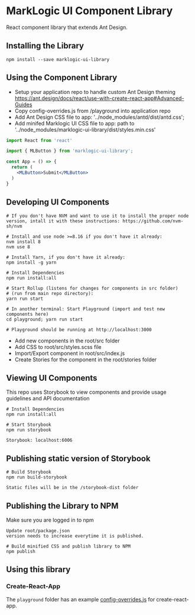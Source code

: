 # MarkLogic UI Component Library
React component library that extends Ant Design.

## Installing the Library

```
npm install --save marklogic-ui-library
```

## Using the Component Library

- Setup your application repo to handle custom Ant Design theming https://ant.design/docs/react/use-with-create-react-app#Advanced-Guides
- Copy config-overrides.js from /playground into application repo
- Add Ant Design CSS file to app: '../node_modules/antd/dist/antd.css';
- Add minifed Marklogic UI CSS file to app:  path to '../node_modules/marklogic-ui-library/dist/styles.min.css'

```jsx
import React from 'react'

import { MLButton } from 'marklogic-ui-library';

const App = () => {
  return (
    <MLButton>Submit</MLButton>
  )
}
```

## Developing UI Components

```
# If you don't have NVM and want to use it to install the proper node version, intall it with these instructions: https://github.com/nvm-sh/nvm

# Install and use node >=8.16 if you don't have it already:
nvm install 8
nvm use 8

# Install Yarn, if you don't have it already:
npm install -g yarn

# Install Dependencies
npm run install:all

# Start Rollup (listens for changes for components in src folder)
# (run from main repo directory):
yarn run start

# In another terminal: Start Playground (import and test new components here)
cd playground; yarn run start

# Playground should be running at http://localhost:3000

```
- Add new components in the root/src folder
- Add CSS to root/src/styles.scss file
- Import/Export component in root/src/index.js
- Create Stories for the component in the root/stories folder

## Viewing UI Components
This repo uses Storybook to view components and provide usage guidelines and API documentation
```
# Install Dependencies
npm run install:all

# Start Storybook
npm run storybook

Storybook: localhost:6006
```

## Publishing static version of Storybook
```
# Build Storybook
npm run build-storybook

Static files will be in the /storybook-dist folder
```


## Publishing the Library to NPM
Make sure you are logged in to npm
```
Update root/package.json
version needs to increase everytime it is published.

# Build minified CSS and publish library to NPM
npm publish
```


## Using this library

### Create-React-App

The `playground` folder has an example [config-overrides.js](playground/config-overrides.js) for create-react-app.
